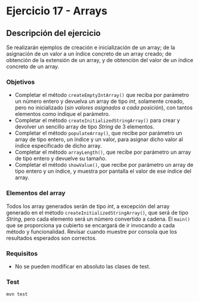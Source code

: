 # Ejercicio 17 - Arrays
## Descripción del ejercicio
Se realizarán ejemplos de creación e inicialización de un array; de la asignación de un valor a un índice concreto de un array creado; de 
obtención de la extensión de un array, y de obtención del valor de un índice concreto de un array.

### Objetivos
* Completar el método ``createEmptyIntArray()`` que reciba por parámetro un número entero y devuelva un array de tipo *int*, solamente 
  creado, pero no inicializado (*sin valores asignados a cada posición*), con tantos elementos como indique el parámetro.
* Completar el método ``createInitializedStringArray()``  para crear y devolver un sencillo array de tipo *String* de 3 elementos.
* Completar el método ``populateArray()``, que recibe por parámetro un array de tipo entero, un índice y un valor, para asignar dicho valor 
  al índice especificado de dicho array.
* Completar el método ``arrayLength()``, que recibe por parámetro un array de tipo entero y devuelve su tamaño.
* Completar el método ``showValue()``, que recibe por parámetro un array de tipo entero y un índice, y muestra por pantalla el valor de ese 
  índice del array.

### Elementos del array
Todos los array generados serán de tipo *int*, a excepción del array generado en el método ``createInitializedStringArray()``, que será 
de tipo *String*, pero cada elemento será un número convertido a cadena.
El ``main()`` que se proporciona ya cubierto se encargará de ir invocando a cada método y funcionalidad. Revisar cuando muestre por consola 
que los resultados esperados son correctos. 

### Requisitos
* No se pueden modificar en absoluto las clases de test.

### Test

```
mvn test
```
